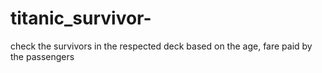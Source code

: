 # titanic_survivor-
check the survivors in the respected deck based on the age, fare paid by the passengers
